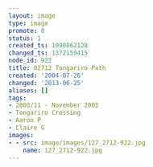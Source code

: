 ```yaml
---
layout: image
type: image
promote: 0
status: 1
created_ts: 1090862128
changed_ts: 1372159415
node_id: 922
title: 02712 Tongariro Path
created: '2004-07-26'
changed: '2013-06-25'
aliases: []
tags:
- 2003/11 - November 2003
- Tongariro Crossing
- Aaron P
- Claire G
images:
- - src: image/images/127_2712-922.jpg
    name: 127_2712-922.jpg
---
```


